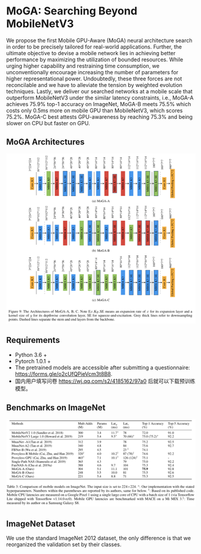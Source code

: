 # MoGA: Searching Beyond MobileNetV3

We propose the first Mobile GPU-Aware (MoGA) neural architecture search in order to be precisely tailored for real-world applications. Further, the ultimate objective to devise a mobile network lies in achieving better performance by maximizing the utilization of bounded resources. While urging higher capability and restraining time consumption, we unconventionally encourage increasing the number of parameters for higher representational power. Undoubtedly, these three forces are not reconcilable and we have to alleviate the tension by weighted evolution techniques. Lastly, we deliver our searched networks at a mobile scale that outperform MobileNetV3 under the similar latency constraints, i.e., MoGA-A achieves 75.9% top-1 accuracy on ImageNet, MoGA-B meets 75.5% which costs only 0.5ms more on mobile GPU than MobileNetV3, which scores 75.2%. MoGA-C best attests GPU-awareness by reaching 75.3% and being slower on CPU but faster on GPU.

## MoGA Architectures
![](images/moga_arch.png)

## Requirements
* Python 3.6 +
* Pytorch 1.0.1 +
* The pretrained models are accessible after submitting a questionnaire: https://forms.gle/o2cUfQPieVcm3t8B8.
* 国内用户填写问卷 https://wj.qq.com/s2/4185162/97a0 后就可以下载预训练模型。

## Benchmarks on ImageNet

![](images/specs.png)


## ImageNet Dataset

We use the standard ImageNet 2012 dataset, the only difference is that we reorganized the validation set by their classes. 
